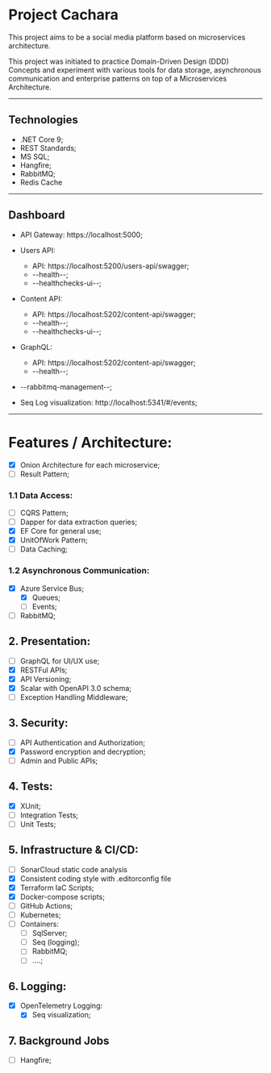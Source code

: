 ﻿# Project Cachara

This project aims to be a social media platform based on microservices architecture.

This project was initiated to practice Domain-Driven Design (DDD) Concepts and experiment with various
tools for data storage, asynchronous communication and enterprise patterns on top of a Microservices Architecture.

---

## Technologies

* .NET Core 9;
* REST Standards;
* MS SQL;
* Hangfire;
* RabbitMQ;
* Redis Cache

---

## Dashboard

* API Gateway: https://localhost:5000;
* Users API:
    * API: https://localhost:5200/users-api/swagger;
    * --health--;
    * --healthchecks-ui--;
* Content API:
    * API: https://localhost:5202/content-api/swagger;
    * --health--;
    * --healthchecks-ui--;
* GraphQL:
    * API: https://localhost:5202/content-api/swagger;
    * --health--;

* --rabbitmq-management--;
* Seq Log visualization: http://localhost:5341/#/events;

---

# Features / Architecture:

- [X] Onion Architecture for each microservice;
- [ ] Result Pattern;

### 1.1 Data Access:

- [ ] CQRS Pattern;
- [ ] Dapper for data extraction queries;
- [x] EF Core for general use;
- [x] UnitOfWork Pattern;
- [ ] Data Caching;

### 1.2 Asynchronous Communication:

- [x] Azure Service Bus;
    - [x] Queues;
    - [ ] Events;
- [ ] RabbitMQ;

## 2. Presentation:

- [ ] GraphQL for UI/UX use;
- [X] RESTFul APIs;
- [x] API Versioning;
- [x] Scalar with OpenAPI 3.0 schema;
- [ ] Exception Handling Middleware;

## 3. Security:

- [ ] API Authentication and Authorization;
- [x] Password encryption and decryption;
- [ ] Admin and Public APIs;

## 4. Tests:

- [X] XUnit;
- [ ] Integration Tests;
- [ ] Unit Tests;

## 5. Infrastructure & CI/CD:

- [ ] SonarCloud static code analysis
- [x] Consistent coding style with .editorconfig file
- [x] Terraform IaC Scripts;
- [x] Docker-compose scripts;
- [ ] GitHub Actions;
- [ ] Kubernetes;
- [ ] Containers:
    - [ ] SqlServer;
    - [ ] Seq (logging);
    - [ ] RabbitMQ;
    - [ ] ....;

## 6. Logging:

- [X] OpenTelemetry Logging:
    - [X] Seq visualization;

## 7. Background Jobs

- [ ] Hangfire;